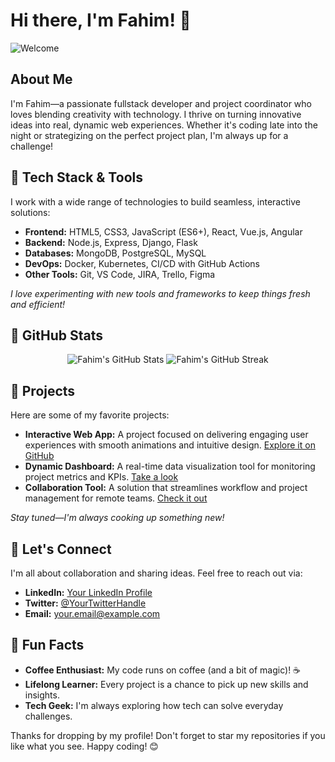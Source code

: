 # Hi there, I'm Fahim! 👋

![Welcome](https://media.giphy.com/media/3o7TKwNcM1ZpOd1Ti8/giphy.gif)

## About Me

I'm Fahim—a passionate fullstack developer and project coordinator who loves blending creativity with technology. I thrive on turning innovative ideas into real, dynamic web experiences. Whether it's coding late into the night or strategizing on the perfect project plan, I'm always up for a challenge!

## 🔧 Tech Stack & Tools

I work with a wide range of technologies to build seamless, interactive solutions:

- **Frontend:** HTML5, CSS3, JavaScript (ES6+), React, Vue.js, Angular
- **Backend:** Node.js, Express, Django, Flask
- **Databases:** MongoDB, PostgreSQL, MySQL
- **DevOps:** Docker, Kubernetes, CI/CD with GitHub Actions
- **Other Tools:** Git, VS Code, JIRA, Trello, Figma

*I love experimenting with new tools and frameworks to keep things fresh and efficient!*

## 🚀 GitHub Stats

<div align="center">
  <img src="https://github-readme-stats.vercel.app/api?username=FahimWayez&show_icons=true&theme=radical" alt="Fahim's GitHub Stats" />
  <img src="https://github-readme-streak-stats.herokuapp.com/?user=FahimWayez&theme=radical" alt="Fahim's GitHub Streak" />
</div>

## 🌟 Projects

Here are some of my favorite projects:

- **Interactive Web App:** A project focused on delivering engaging user experiences with smooth animations and intuitive design. [Explore it on GitHub](#)
- **Dynamic Dashboard:** A real-time data visualization tool for monitoring project metrics and KPIs. [Take a look](#)
- **Collaboration Tool:** A solution that streamlines workflow and project management for remote teams. [Check it out](#)

*Stay tuned—I'm always cooking up something new!*

## 🤝 Let's Connect

I'm all about collaboration and sharing ideas. Feel free to reach out via:
- **LinkedIn:** [Your LinkedIn Profile](#)
- **Twitter:** [@YourTwitterHandle](#)
- **Email:** [your.email@example.com](mailto:your.email@example.com)

## 🎉 Fun Facts

- **Coffee Enthusiast:** My code runs on coffee (and a bit of magic)! ☕
- **Lifelong Learner:** Every project is a chance to pick up new skills and insights.
- **Tech Geek:** I'm always exploring how tech can solve everyday challenges.

Thanks for dropping by my profile! Don't forget to star my repositories if you like what you see. Happy coding! 😊
